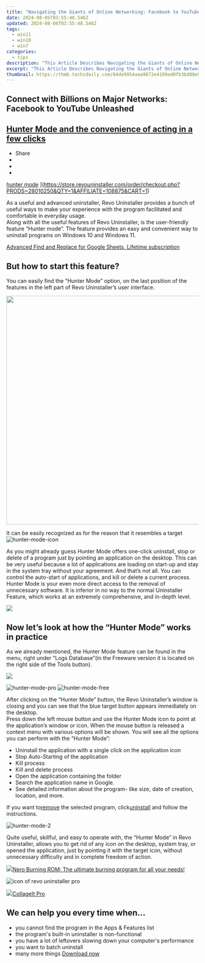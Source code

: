 ```yaml
---
title: "Navigating the Giants of Online Networking: Facebook to YouTube Journey"
date: 2024-08-05T03:55:48.546Z
updated: 2024-08-06T03:55:48.546Z
tags:
  - win11
  - win10
  - win7
categories:
  - tips
description: "This Article Describes Navigating the Giants of Online Networking: Facebook to YouTube Journey"
excerpt: "This Article Describes Navigating the Giants of Online Networking: Facebook to YouTube Journey"
thumbnail: https://thmb.techidaily.com/64de9954aaa9872e4109ed0fb3bd88e929af8b2024c5f17c9a376420ca579cf7.jpg
---
```


## Connect with Billions on Major Networks: Facebook to YouTube Unleashed

## [Hunter Mode and the convenience of acting in a few clicks](https://store.revouninstaller.com/order/checkout.php?PRODS=28010250&QTY=1&AFFILIATE=108875&CART=1)

* Share
* [](http://www.facebook.com/share.php?u=https://www.revouninstaller.com/blog/the-convenience-of-using-hunter-mode/&title=Hunter+Mode+and+the+convenience+of+acting+in+a+few+clicks)
* [](https://twitter.com/intent/tweet?text=Hunter+Mode+and+the+convenience+of+acting+in+a+few+clicks&url=https://www.revouninstaller.com/blog/the-convenience-of-using-hunter-mode/ "Click to share on Twitter")
* [](https://store.revouninstaller.com/order/checkout.php?PRODS=28010250&QTY=1&AFFILIATE=108875&CART=1)

[hunter mode](https://f057a20f961f56a72089-b74530d2d26278124f446233f95622ef.ssl.cf1.rackcdn.com/site/blog/hunter-mode/cover.jpg) ](https://store.revouninstaller.com/order/checkout.php?PRODS=28010250&QTY=1&AFFILIATE=108875&CART=1)

 As a useful and advanced uninstaller, Revo Uninstaller provides a bunch of useful ways to make your experience with the program facilitated and comfortable in everyday usage.  
 Along with all the useful features of Revo Uninstaller, is the user-friendly feature “Hunter mode”. The feature provides an easy and convenient way to uninstall programs on Windows 10 and Windows 11.

<!-- affiliate ads begin -->
<a href="https://secure.2checkout.com/order/checkout.php?PRODS=4729642&QTY=1&AFFILIATE=108875&CART=1">Advanced Find and Replace for Google Sheets, Lifetime subscription</a>
<!-- affiliate ads end -->
## But how to start this feature?

 You can easily find the “Hunter Mode” option, on the last position of the features in the left part of Revo Uninstaller’s user interface.  
<!-- affiliate ads begin -->
<a href="https://unicoeye.pxf.io/c/5597632/2084399/18498" target="_top" id="2084399"><img src="//a.impactradius-go.com/display-ad/18498-2084399" border="0" alt="" width="1125" height="600"/></a><img height="0" width="0" src="https://imp.pxf.io/i/5597632/2084399/18498" style="position:absolute;visibility:hidden;" border="0" />
<!-- affiliate ads end -->
 It can be easily recognized as for the reason that it resembles a target ![hunter-mode-icon](https://f057a20f961f56a72089-b74530d2d26278124f446233f95622ef.ssl.cf1.rackcdn.com/site/blog/hunter-mode/hunter-mode-icon.png)

 As you might already guess Hunter Mode offers one-click uninstall, stop or delete of a program just by pointing an application on the desktop. This can be very useful because a lot of applications are loading on start-up and stay in the system tray without your agreement. And that’s not all. You can control the auto-start of applications, and kill or delete a current process. Hunter Mode is your even more direct access to the removal of unnecessary software. It is inferior in no way to the normal Uninstaller Feature, which works at an extremely comprehensive, and in-depth level.

<!-- affiliate ads begin -->
<a href="https://store.nero.com/order/checkout.php?PRODS=42570605&QTY=1&AFFILIATE=108875&CART=1"><img src="http://cdnwww.nero.com/nero-com-wAssets/img/banners/2023/usbXcopy/Nero_USB_x_copy_Screen_2.png" border="0"></a>
<!-- affiliate ads end -->
## Now let’s look at how the “Hunter Mode” works in practice

 As we already mentioned, the Hunter Mode feature can be found in the menu, right under “Logs Database”(in the Freeware version it is located on the right side of the Tools button).

<!-- affiliate ads begin -->
<a href="https://secure.2checkout.com/order/checkout.php?PRODS=4729320&QTY=1&AFFILIATE=108875&CART=1"><img src="https://secure.avangate.com/images/merchant/f7f07e7dab09533bc71247a5b29a7373/products/2_iDeviceMessageBox.png" border="0"></a>
<!-- affiliate ads end -->
![hunter-mode-pro](https://f057a20f961f56a72089-b74530d2d26278124f446233f95622ef.ssl.cf1.rackcdn.com/site/blog/hunter-mode/hunter-mode-pro.png) ![hunter-mode-free](https://f057a20f961f56a72089-b74530d2d26278124f446233f95622ef.ssl.cf1.rackcdn.com/site/blog/hunter-mode/hunter-mode-freeware.png)

 After clicking on the “Hunter Mode” button, the Revo Uninstaller’s window is closing and you can see that the blue target button appears immediately on the desktop.  
 Press down the left mouse button and use the Hunter Mode icon to point at the application’s window or icon. When the mouse button is released a context menu with various options will be shown. You will see all the options you can perform with the “Hunter Mode”:

* Uninstall the application with a single click on the application icon
* Stop Auto-Starting of the application
* Kill process
* Kill and delete process
* Open the application containing the folder
* Search the application name in Google.
* See detailed information about the program- like size, date of creation, location, and more.

 If you want to[remove](https://store.revouninstaller.com/order/checkout.php?PRODS=28010250&QTY=1&AFFILIATE=108875&CART=1) the selected program, click[uninstall](https://store.revouninstaller.com/order/checkout.php?PRODS=28010250&QTY=1&AFFILIATE=108875&CART=1) and follow the instructions.

![hunter-mode-2](https://f057a20f961f56a72089-b74530d2d26278124f446233f95622ef.ssl.cf1.rackcdn.com/site/blog/hunter-mode/hunter-mode-2.png)

 Quite useful, skillful, and easy to operate with, the “Hunter Mode” in Revo Uninstaller, allows you to get rid of any icon on the desktop, system tray, or opened the application, just by pointing it with the target icon, without unnecessary difficulty and in complete freedom of action.

<!-- affiliate ads begin -->
<a href="https://store.nero.com/order/checkout.php?PRODS=39694080&QTY=1&AFFILIATE=108875&CART=1"><img src="http://cdnwww.nero.com/nero-com-wAssets/img/banners/2023/nbr/fire/Screenshot_1red_gb.jpg" border="0">Nero Burning ROM:
The ultimate burning program for all your needs!</a>
<!-- affiliate ads end -->
![icon of revo uninstaller pro](https://f057a20f961f56a72089-b74530d2d26278124f446233f95622ef.ssl.cf1.rackcdn.com/site/icons/rup5-64.png)

<!-- affiliate ads begin -->
<a href="https://secure.2checkout.com/order/checkout.php?PRODS=4530091&QTY=1&AFFILIATE=108875&CART=1"><img src="https://www.pearlmountainsoft.com/n_img/product/cit_win/banScrn.jpg" border="0">CollageIt Pro</a>
<!-- affiliate ads end -->
## We can help you every time when…

* you cannot find the program in the Apps & Features list
* the program's built-in uninstaller is non-functional
* you have a lot of leftovers slowing down your computer's performance
* you want to batch uninstall
* many more things
[Download now](https://store.revouninstaller.com/order/checkout.php?PRODS=28010250&QTY=1&AFFILIATE=108875&CART=1)

<ins class="adsbygoogle"
     style="display:block"
     data-ad-format="autorelaxed"
     data-ad-client="ca-pub-7571918770474297"
     data-ad-slot="1223367746"></ins>



<ins class="adsbygoogle"
     style="display:block"
     data-ad-client="ca-pub-7571918770474297"
     data-ad-slot="8358498916"
     data-ad-format="auto"
     data-full-width-responsive="true"></ins>

